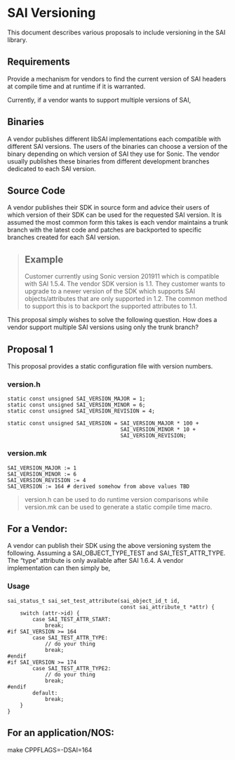 SAI Versioning 
==============

This document describes various proposals to include versioning in the SAI library. 

Requirements
------------
Provide a mechanism for vendors to find the current version of SAI headers at compile time and at runtime if it is warranted. 

Currently, if a vendor wants to support multiple versions of SAI, 

## Binaries 
A vendor publishes different libSAI implementations each compatible with different SAI versions. The users of the binaries can choose a version of the binary depending on which version of SAI they use for Sonic. The vendor usually publishes these binaries from different development branches dedicated to each SAI version. 

## Source Code 
A vendor publishes their SDK in source form and advice their users of which version of their SDK can be used for the requested SAI version. It is assumed the most common form this takes is each vendor maintains a trunk branch with the latest code and patches are backported to specific branches created for each SAI version. 

> ## Example 
> Customer currently using Sonic version 201911 which is compatible with SAI 1.5.4. The vendor SDK version is 1.1. They customer wants to upgrade to a newer version of the SDK which supports SAI objects/attributes that are only supported in 1.2. The common method to support this is to backport the supported attributes to 1.1.  

This proposal simply wishes to solve the following question. 
How does a vendor support multiple SAI versions using only the trunk branch? 

Proposal 1
----------
This proposal provides a static configuration file with version numbers. 
 
### version.h 

    static const unsigned SAI_VERSION_MAJOR = 1; 
    static const unsigned SAI_VERSION_MINOR = 6; 
    static const unsigned SAI_VERSION_REVISION = 4; 

    static const unsigned SAI_VERSION = SAI_VERSION_MAJOR * 100 + 
                                        SAI_VERSION_MINOR * 10 + 
                                        SAI_VERSION_REVISION; 

### version.mk 

    SAI_VERSION_MAJOR := 1 
    SAI_VERSION_MINOR := 6 
    SAI_VERSION_REVISION := 4 
    SAI_VERSION := 164 # derived somehow from above values TBD 

> version.h can be used to do runtime version comparisons while version.mk can be used to generate a static compile time macro. 

## For a Vendor:
A vendor can publish their SDK using the above versioning system the following. 
Assuming a SAI_OBJECT_TYPE_TEST and SAI_TEST_ATTR_TYPE. The “type” attribute is only available after SAI 1.6.4. A vendor implementation can then simply be, 

### Usage

    sai_status_t sai_set_test_attribute(sai_object_id_t id, 
                                        const sai_attribute_t *attr) { 
        switch (attr->id) { 
            case SAI_TEST_ATTR_START: 
                break; 
    #if SAI_VERSION >= 164 
            case SAI_TEST_ATTR_TYPE: 
                // do your thing 
                break; 
    #endif 
    #if SAI_VERSION >= 174 
            case SAI_TEST_ATTR_TYPE2: 
                // do your thing 
                break; 
    #endif 
            default: 
                break; 
        } 
    } 

## For an application/NOS: 
make CPPFLAGS=-DSAI=164 
